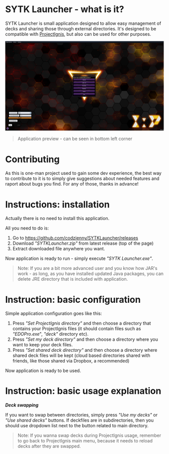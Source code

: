 # SYTK Launcher - what is it?

SYTK Launcher is small application designed to allow easy management of decks and sharing those through external directories.  It's designed to be compatible with [ProjectIgnis](https://github.com/edo9300/edopro), but also can be used for other purposes.

![Application preview](https://raw.githubusercontent.com/codzienny/SYTKLauncher/main/screenshots/screenshot%20-%20usage%20expectation.png)
> Application preview - can be seen in bottom left corner

# Contributing

As this is one-man project used to gain some dev experience, the best way to contribute to it is to simply give suggestions about needed features and raport about bugs you find. For any of those, thanks in advance!


# Instructions: installation

Actually there is no need to install this application.

All you need to do is:
1. Go to https://github.com/codzienny/SYTKLauncher/releases
2. Download *"SYTKLauncher.zip"* from latest release (top of the page)
3. Extract downloaded file anywhere you want.

Now application is ready to run - simply execute *"SYTK Launcher.exe"*.

> Note: If you are a bit more advanced user and you know how JAR's work - as long, as you have installed updated Java packages, you can delete JRE directory that is included with application.

# Instruction: basic configuration

Simple application configuration goes like this:
1. Press *"Set ProjectIgnis directory"* and then choose a directory that contains your ProjectIgnis files (it should contain files such as *"EDOPro.exe*", *"deck"* directory etc).
2. Press *"Set my deck directory"* and then choose a directory where you want to keep your deck files.
3. Press *"Set shared deck directory"* and then choose a directory where shared deck files will be kept (cloud based directories shared with friends, like those shared via Dropbox, a recommended)

Now application is ready to be used.

# Instruction: basic usage explanation

***Deck swapping***

If you want to swap between directories, simply press *"Use my decks"* or *"Use shared decks"* buttons. If deckfiles are in subdirectories, then you should use dropdown list next to the button related to main directory.

> Note: If you wanna swap decks during ProjectIgnis usage, remember to go back to ProjectIgnis main menu, because it needs to reload decks after they are swapped.

